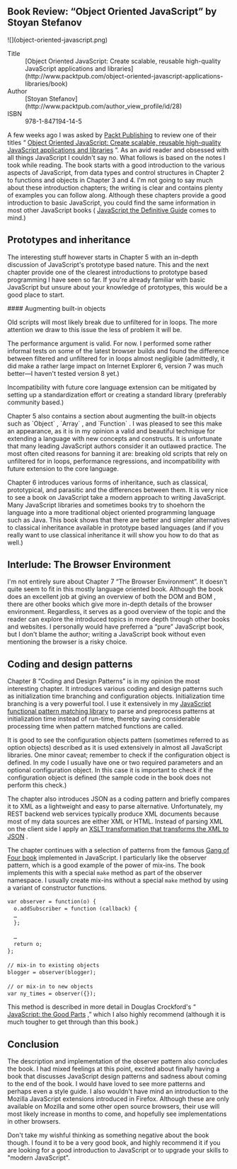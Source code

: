 ## Book Review: “Object Oriented JavaScript” by Stoyan Stefanov

<aside>
![](object-oriented-javascript.png)

<dl>
<dt>Title</dt><dd>
 [Object Oriented JavaScript: Create scalable, reusable high-quality JavaScript applications and libraries](http://www.packtpub.com/object-oriented-javascript-applications-libraries/book) 
</dd><dt>Author</dt><dd>
 [Stoyan Stefanov](http://www.packtpub.com/author_view_profile/id/28) 
</dd><dt>ISBN</dt><dd>
978-1-847194-14-5
</dd>
</dl>
</aside>

A few weeks ago I was asked by [Packt Publishing](http://www.packtpub.com/) to review one of their titles “ [Object Oriented JavaScript: Create scalable, reusable high-quality JavaScript applications and libraries](http://www.packtpub.com/object-oriented-javascript-applications-libraries/book) ”. As an avid reader and obsessed with all things JavaScript I couldn't say no. What follows is based on the notes I took while reading. The book starts with a good introduction to the various aspects of JavaScript, from data types and control structures in Chapter 2 to functions and objects in Chapter 3 and 4. I'm not going to say much about these introduction chapters; the writing is clear and contains plenty of examples you can follow along. Although these chapters provide a good introduction to basic JavaScript, you could find the same information in most other JavaScript books ( [JavaScript the Definitive Guide](http://oreilly.com/catalog/9780596000486/) comes to mind.)

## Prototypes and inheritance

The interesting stuff however starts in Chapter 5 with an in-depth discussion of JavaScript's prototype based nature. This and the next chapter provide one of the clearest introductions to prototype based programming I have seen so far. If you're already familiar with basic JavaScript but unsure about your knowledge of prototypes, this would be a good place to start.
<div class="sidebar">
#### Augmenting built-in objects

Old scripts will most likely break due to unfiltered for in loops. The more attention we draw to this issue the less of problem it will be.

The performance argument is valid. For now. I performed some rather informal tests on some of the latest browser builds and found the difference between filtered and unfiltered for in loops almost negligible (admittedly, it did make a rather large impact on Internet Explorer 6, version 7 was much better―I haven't tested version 8 yet.)

Incompatibility with future core language extension can be mitigated by setting up a standardization effort or creating a standard library (preferably community based.)
</div>
Chapter 5 also contains a section about augmenting the built-in objects such as `Object` , `Array` , and `Function` . I was pleased to see this make an appearance, as it is in my opinion a valid and beautiful technique for extending a language with new concepts and constructs. It is unfortunate that many leading JavaScript authors consider it an outlawed practice. The most often cited reasons for banning it are: breaking old scripts that rely on unfiltered for in loops, performance regressions, and incompatibility with future extension to the core language.

Chapter 6 introduces various forms of inheritance, such as classical, prototypical, and parasitic and the differences between them. It is very nice to see a book on JavaScript take a modern approach to writing JavaScript. Many JavaScript libraries and sometimes books try to shoehorn the language into a more traditional object oriented programming language such as Java. This book shows that there are better and simpler alternatives to classical inheritance available in prototype based languages (and if you really want to use classical inheritance it will show you how to do that as well.)

## Interlude: The Browser Environment

I'm not entirely sure about Chapter 7 “The Browser Environment”. It doesn't quite seem to fit in this mostly language oriented book. Although the book does an excellent job at giving an overview of both the DOM and BOM , there are other books which give more in-depth details of the browser environment. Regardless, it serves as a good overview of the topic and the reader can explore the introduced topics in more depth through other books and websites. I personally would have preferred a “pure” JavaScript book, but I don't blame the author; writing a JavaScript book without even mentioning the browser is a risky choice.

## Coding and design patterns

Chapter 8 “Coding and Design Patterns” is in my opinion the most interesting chapter. It introduces various coding and design patterns such as initialization time branching and configuration objects. Initialization time branching is a very powerful tool. I use it extensively in my [JavaScript functional pattern matching library](http://www.bramstein.com/projects/jfun/) to parse and preprocess patterns at initialization time instead of run-time, thereby saving considerable processing time when pattern matched functions are called.

It is good to see the configuration objects pattern (sometimes referred to as option objects) described as it is used extensively in almost all JavaScript libraries. One minor caveat; remember to check if the configuration object is defined. In my code I usually have one or two required parameters and an optional configuration object. In this case it is important to check if the configuration object is defined (the sample code in the book does not perform this check.)

The chapter also introduces JSON as a coding pattern and briefly compares it to XML as a lightweight and easy to parse alternative. Unfortunately, my REST backend web services typically produce XML documents because most of my data sources are either XML or HTML. Instead of parsing XML on the client side I apply an [XSLT transformation that transforms the XML to JSON](http://www.bramstein.com/projects/xsltjson/) .

The chapter continues with a selection of patterns from the famous [Gang of Four book](http://www.amazon.com/Design-Patterns-Object-Oriented-Addison-Wesley-Professional/dp/0201633612) implemented in JavaScript. I particularly like the observer pattern, which is a good example of the power of mix-ins. The book implements this with a special `make` method as part of the observer namespace. I usually create mix-ins without a special `make` method by using a variant of constructor functions.

    var observer = function(o) {
      o.addSubscriber = function (callback) {
      …
      };
    
      …
      return o;
    };
    
    // mix-in to existing objects
    blogger = observer(blogger);
    
    // or mix-in to new objects
    var ny_times = observer({});

This method is described in more detail in Douglas Crockford's “ [JavaScript: the Good Parts](http://oreilly.com/catalog/9780596517748/) ,” which I also highly recommend (although it is much tougher to get through than this book.)

## Conclusion

The description and implementation of the observer pattern also concludes the book. I had mixed feelings at this point, excited about finally having a book that discusses JavaScript design patterns and sadness about coming to the end of the book. I would have loved to see more patterns and perhaps even a style guide. I also wouldn't have mind an introduction to the Mozilla JavaScript extensions introduced in Firefox. Although these are only available on Mozilla and some other open source browsers, their use will most likely increase in months to come, and hopefully see implementations in other browsers.

Don't take my wishful thinking as something negative about the book though. I found it to be a very good book, and highly recommend it if you are looking for a good introduction to JavaScript or to upgrade your skills to "modern JavaScript".
